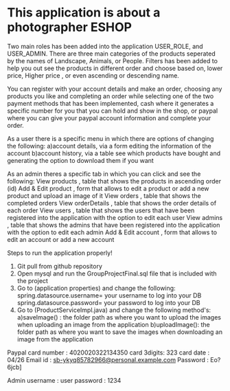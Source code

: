 # This application is about a photographer ESHOP
	
 Two main roles has been added into the application USER_ROLE, and USER_ADMIN.
 There are three main categories of the products seperated by the names of Landscape, Animals, or People.
 Filters has been added to help you out see the products in different order and choose based on,
 lower price, Higher price , or even ascending or descending name.
 
 You can register with your account details and make an order,
 choosing any products you like and completing an order while selecting one of the two payment methods that has been implemented,
 cash where it generates a specific number for you that you can hold and show in the shop,
 or paypal where you can give your paypal account information and complete your order.
 
 As a user there is a specific menu in which there are options of changing the following:
 a)account details, via a form editing the information of the account
 b)account history, via a table see which products have bought and generating the option to download them if you want
 
 As an admin theres a specific tab in which you can click and see the following:
 View products       , table that shows the products in ascending order (id)
 Add & Edit product  , form that allows to edit a product or add a new product and upload an image of it
 View orders         , table that shows the completed orders 
 View orderDetails   , table that shows the order details of each order
 View users          , table that shows the users that have been registered into the application with the option to edit each user
 View admins         , table that shows the admins that have been registered into the application with the option to edit each admin
 Add & Edit account  , form that allows to edit an account or add a new account
 














Steps to run the application properly!

1) Git pull from github repository
2) Open mysql and run the GroupProjectFinal.sql file that is included with the project
3) Go to (application properties) and change the following:
	spring.datasource.username= your username to log into your DB
	spring.datasource.password= your password to log into your DB
4) Go to (ProductServiceImpl.java) and change the following method's:
	a)saveImage()  : the folder path as where you want to upload the images when uploading an image from the application
	b)uploadImage(): the folder path as where you want to save the images when downloading an image from the application
	



Paypal
	card number : 4020020322134350
	card 3digits: 323
	card date   : 04/26
	Email id    : sb-ykyq85782966@personal.example.com
	Password    : Eo?6jcb]
	
Admin
	username    : user
	password	: 1234	
